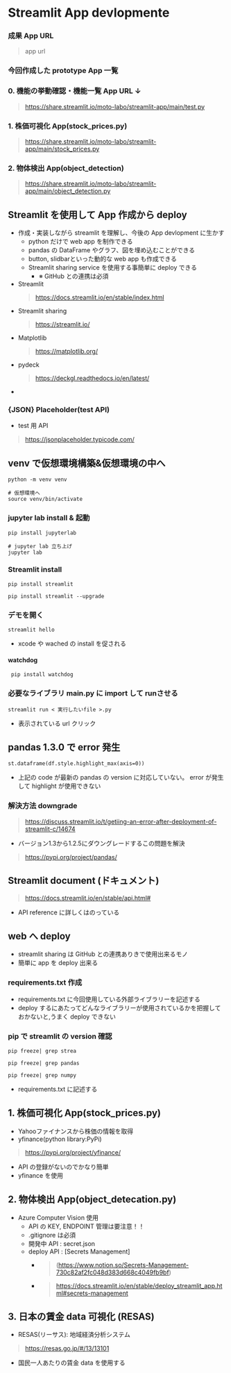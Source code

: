 # Streamlit App devlopmente
### 成果 App URL
> app url
### 今回作成した prototype App 一覧
### 0. 機能の挙動確認・機能一覧 App URL ↓
> https://share.streamlit.io/moto-labo/streamlit-app/main/test.py
### 1. 株価可視化 App(stock_prices.py)
> https://share.streamlit.io/moto-labo/streamlit-app/main/stock_prices.py
### 2. 物体検出 App(object_detection)
> https://share.streamlit.io/moto-labo/streamlit-app/main/object_detection.py
## Streamlit を使用して App 作成から deploy
- 作成・実装しながら streamlit を理解し、今後の App devlopment に生かす
  - python だけで web app を制作できる
  - pandas の DataFrame やグラフ、図を埋め込むことができる
  - button, slidbarといった動的な web app も作成できる
  - Streamlit sharing service を使用する事簡単に deploy できる
    - ※ GitHub との連携は必須
- Streamlit
  > https://docs.streamlit.io/en/stable/index.html
- Streamlit sharing
  > https://streamlit.io/
- Matplotlib
  > https://matplotlib.org/
- pydeck
  > https://deckgl.readthedocs.io/en/latest/
-
### {JSON} Placeholder(test API)
- test 用 API
> https://jsonplaceholder.typicode.com/
## venv で仮想環境構築&仮想環境の中へ
    python -m venv venv

    # 仮想環境へ
    source venv/bin/activate
### jupyter lab install & 起動
    pip install jupyterlab

    # jupyter lab 立ち上げ
    jupyter lab
### Streamlit install
    pip install streamlit

    pip install streamlit --upgrade
### デモを開く
    streamlit hello
- xcode や wached の install を促される
#### watchdog
     pip install watchdog
### 必要なライブラリ main.py に import して runさせる
    streamlit run < 実行したいfile >.py
- 表示されている url クリック
## pandas 1.3.0 で error 発生
    st.dataframe(df.style.highlight_max(axis=0))
- 上記の code が最新の pandas の version に対応していない。 error が発生して highlight が使用できない
### 解決方法 downgrade
> https://discuss.streamlit.io/t/getiing-an-error-after-deployment-of-streamlit-c/14674
- バージョン1.3から1.2.5にダウングレードするこの問題を解決
>https://pypi.org/project/pandas/
## Streamlit document (ドキュメント)
> https://docs.streamlit.io/en/stable/api.html#
- API reference に詳しくはのっている
## web へ deploy
- streamlit sharing は GitHub との連携ありきで使用出来るモノ
- 簡単に app を deploy 出来る
### requirements.txt 作成
- requirements.txt に今回使用している外部ライブラリーを記述する
- deploy するにあたってどんなライブラリーが使用されているかを把握しておかないと,うまく deploy できない
### pip で streamlit の version 確認
    pip freeze| grep strea

    pip freeze| grep pandas

    pip freeze| grep numpy
- requirements.txt に記述する
## 1. 株価可視化 App(stock_prices.py)
- Yahooファイナンスから株価の情報を取得
- yfinance(python library:PyPi)
> https://pypi.org/project/yfinance/
  - API の登録がないのでかなり簡単
  - yfinance を使用
## 2. 物体検出 App(object_detecation.py)
   - Azure Computer Vision 使用
     - API の KEY, ENDPOINT 管理は要注意！！
     - .gitignore は必須
     - 開発中  API : secret.json
     - deploy API : [Secrets Management]
       - >(https://www.notion.so/Secrets-Management-730c82af2fc048d383d668c4049fb9bf)
       - >https://docs.streamlit.io/en/stable/deploy_streamlit_app.html#secrets-management
## 3. 日本の賃金 data 可視化 (RESAS)
- RESAS(リーサス): 地域経済分析システム
> https://resas.go.jp/#/13/13101
  - 国民一人あたりの賃金 data を使用する
